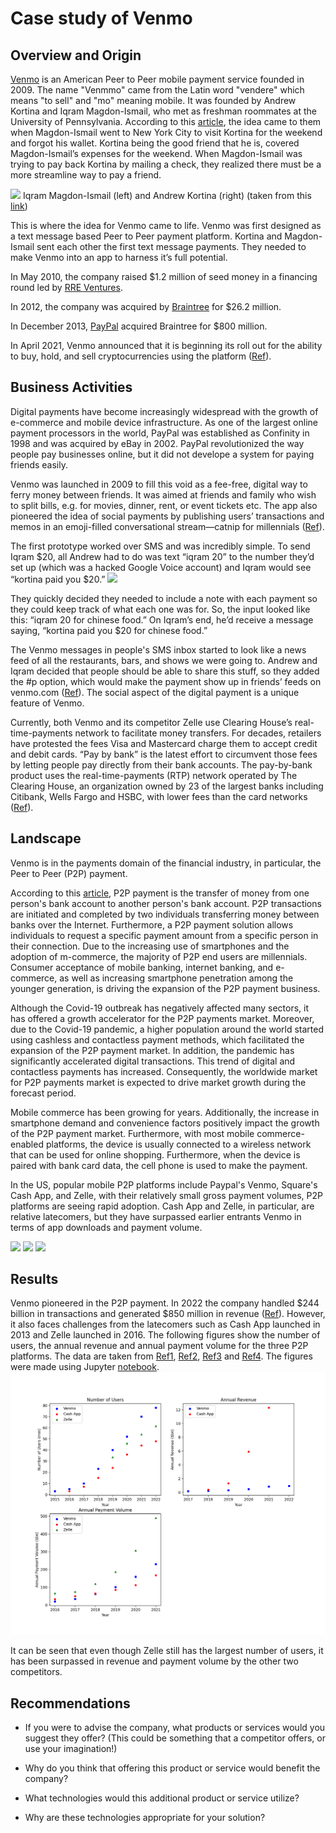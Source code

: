# Case study of Venmo

## Overview and Origin
<!--
* What is the name of the company?

* When was the company incorporated?

* Who are the founders of the company?

* How did the idea for the company (or project) come about?

* How is the company funded? How much funding have they received?
-->
[Venmo](https://venmo.com/) is an American Peer to Peer mobile payment service founded in 2009. The name "Venmmo" came from the Latin word "vendere" which means "to sell" and "mo" meaning mobile. It was founded by Andrew Kortina and Iqram Magdon-Ismail, who met as freshman roommates at the University of Pennsylvania. According to this [article](https://medium.com/@telgar/venmo-the-wallet-of-the-future-d45900b6811b), the idea came to them when Magdon-Ismail went to New York City to visit Kortina for the weekend and forgot his wallet. Kortina being the good friend that he is, covered Magdon-Ismail’s expenses for the weekend. When Magdon-Ismail was trying to pay back Kortina by mailing a check, they realized there must be a more streamline way to pay a friend.

![](https://thehustle.co/wp-content/uploads/2017/10/Venmo-Founders.jpeg)
Iqram Magdon-Ismail (left) and Andrew Kortina (right) (taken from this [link](https://thehustle.co/how-venmo-started/))

This is where the idea for Venmo came to life. Venmo was first designed as a text message based Peer to Peer payment platform. Kortina and Magdon-Ismail sent each other the first text message payments. They needed to make Venmo into an app to harness it’s full potential. 

In May 2010, the company raised $1.2 million of seed money in a financing round led by [RRE Ventures](https://techcrunch.com/2010/09/16/venmo-1-2-million-iphone/).

In 2012, the company was acquired by [Braintree](https://www.businesswire.com/news/home/20120817005685/en/Braintree-Acquires-Mobile-Payments-Platform-Venmo) for $26.2 million.

In December 2013, [PayPal](https://www.businesswire.com/news/home/20131219005777/en/eBay-Completes-Acquisition-Global-Payments-Innovator-Braintree) acquired Braintree for $800 million.

In April 2021, Venmo announced that it is beginning its roll out for the ability to buy, hold, and sell cryptocurrencies using the platform ([Ref](https://techcrunch.com/2021/04/20/venmo-adds-support-for-buying-holding-and-selling-cryptocurrencies/)).

## Business Activities
<!--
* What specific financial problem is the company or project trying to solve?

* Who is the company's intended customer?  Is there any information about the market size of this set of customers?

* What solution does this company offer that their competitors do not or cannot offer? (What is the unfair advantage they utilize?)

* Which technologies are they currently using, and how are they implementing them? (This may take a little bit of sleuthing–– you may want to search the company’s engineering blog or use sites like StackShare to find this information.)
-->
Digital payments have become increasingly widespread with the growth of e-commerce and mobile device infrastructure. As one of the largest online payment processors in the world, PayPal was established as Confinity in 1998 and was acquired by eBay in 2002. PayPal revolutionized the way people pay businesses online, but it did not develope a system for paying friends easily. 

Venmo was launched in 2009 to fill this void as a fee-free, digital way to ferry money between friends. It was aimed at friends and family who wish to split bills, e.g. for movies, dinner, rent, or event tickets etc. The app also pioneered the idea of social payments by publishing users’ transactions and memos in an emoji-filled conversational stream—catnip for millennials ([Ref](https://www.fastcompany.com/40400786/how-peer-to-peer-payment-pioneer-venmo-grew-up-and-got-serious)).

The first prototype worked over SMS and was incredibly simple. To send Iqram $20, all Andrew had to do was text “iqram 20” to the number they’d set up (which was a hacked Google Voice account) and Iqram would see “kortina paid you $20.”
![](https://thehustle.co/wp-content/uploads/2016/02/venmosms-e1456552555294.png)

They quickly decided they needed to include a note with each payment so they could keep track of what each one was for. So, the input looked like this: “iqram 20 for chinese food.” On Iqram’s end, he’d receive a message saying, “kortina paid you $20 for chinese food.”

The Venmo messages in people's SMS inbox started to look like a news feed of all the restaurants, bars, and shows we were going to. Andrew and Iqram decided that people should be able to share this stuff, so they added the #p option, which would make the payment show up in friends’ feeds on venmo.com ([Ref](https://thehustle.co/how-venmo-started/)). The social aspect of the digital payment is a unique feature of Venmo. 

Currently, both Venmo and its competitor Zelle use Clearing House’s real-time-payments network to facilitate money transfers. For decades, retailers have protested the fees Visa and Mastercard charge them to accept credit and debit cards. “Pay by bank” is the latest effort to circumvent those fees by letting people pay directly from their bank accounts. The pay-by-bank product uses the real-time-payments (RTP) network operated by The Clearing House, an organization owned by 23 of the largest banks including Citibank, Wells Fargo and HSBC, with lower fees than the card networks ([Ref](https://www.forbes.com/sites/emilymason/2022/08/26/new-payment-service-using-same-tech-as-zelle-and-venmo-will-cut-out-visa-and-mastercard-fees/?sh=53ef73cd3343)).

## Landscape
<!--
* What domain of the financial industry is the company in?

* What have been the major trends and innovations of this domain over the last 5–10 years?

* What are the other major companies in this domain?
-->
Venmo is in the payments domain of the financial industry, in particular, the Peer to Peer (P2P) payment. 

According to this [article](https://www.linkedin.com/pulse/p2p-payment-market-size-share-demand-trends-analysis-forecast-ashley/?trk=pulse-article), P2P payment is the transfer of money from one person's bank account to another person's bank account. P2P transactions are initiated and completed by two individuals transferring money between banks over the Internet. Furthermore, a P2P payment solution allows individuals to request a specific payment amount from a specific person in their connection. Due to the increasing use of smartphones and the adoption of m-commerce, the majority of P2P end users are millennials. Consumer acceptance of mobile banking, internet banking, and e-commerce, as well as increasing smartphone penetration among the younger generation, is driving the expansion of the P2P payment business.

Although the Covid-19 outbreak has negatively affected many sectors, it has offered a growth accelerator for the P2P payments market. Moreover, due to the Covid-19 pandemic, a higher population around the world started using cashless and contactless payment methods, which facilitated the expansion of the P2P payment market. In addition, the pandemic has significantly accelerated digital transactions. This trend of digital and contactless payments has increased. Consequently, the worldwide market for P2P payments market is expected to drive market growth during the forecast period.

Mobile commerce has been growing for years. Additionally, the increase in smartphone demand and convenience factors positively impact the growth of the P2P payment market. Furthermore, with most mobile commerce-enabled platforms, the device is usually connected to a wireless network that can be used for online shopping. Furthermore, when the device is paired with bank card data, the cell phone is used to make the payment.

In the US, popular mobile P2P platforms include Paypal's Venmo, Square's Cash App, and Zelle, with their relatively small gross payment volumes, P2P platforms are seeing rapid adoption. Cash App and Zelle, in particular, are relative latecomers, but they have surpassed earlier entrants Venmo in terms of app downloads and payment volume.

[<img src="https://play-lh.googleusercontent.com/YAKMX5YFcuE8_NogkbM7gkqrhBY6CUefbpULAVnNZLSitbo9S3Dw2FIYNqhW0d5G94Y=w480-h960" width="15%">](https://venmo.com/) [<img src="https://play-lh.googleusercontent.com/6RcPDQwPihY591Axu7e6mHhMZ22Q-dqeI5z9GkJiu4Hc-Xha77E6uoeplstYuv5RcnE=w480-h960" width="15%">](https://cash.app/) [<img src="https://play-lh.googleusercontent.com/F4U2pL8z-Ic5FzCfe1xVXMWRvff6oEBIzDsyGRc4mE3bIUPiCfhuXXXvTOfcpVglKqs=w480-h960" width="15%">](https://www.zellepay.com/)

## Results
<!--
* What has been the business impact of this company so far?

* What are some of the core metrics that companies in this domain use to measure success? How is your company performing, based on these metrics?

* How is your company performing relative to competitors in the same domain?
-->
Venmo pioneered in the P2P payment. In 2022 the company handled $244 billion in transactions and generated $850 million in revenue ([Ref](https://www.businessofapps.com/data/venmo-statistics/)). However, it also faces challenges from the latecomers such as Cash App launched in 2013 and Zelle launched in 2016. The following figures show the number of users, the annual revenue and annual payment volume for the three P2P platforms. The data are taken from [Ref1](https://www.businessofapps.com/data/venmo-statistics/), [Ref2](https://www.businessofapps.com/data/cash-app-statistics/), [Ref3](https://buybitcoinworldwide.com/cash-app-statistics/) and [Ref4](https://www.insiderintelligence.com/chart/256010/us-peer-to-peer-p2p-mobile-payment-users-by-platform-2019-2026-millions). The figures were made using Jupyter [notebook](venmo_cash_zelle.ipynb).
![](venmo.png)

It can be seen that even though Zelle still has the largest number of users, it has been surpassed in revenue and payment volume by the other two competitors. 

## Recommendations

* If you were to advise the company, what products or services would you suggest they offer? (This could be something that a competitor offers, or use your imagination!)

* Why do you think that offering this product or service would benefit the company?

* What technologies would this additional product or service utilize?

* Why are these technologies appropriate for your solution?